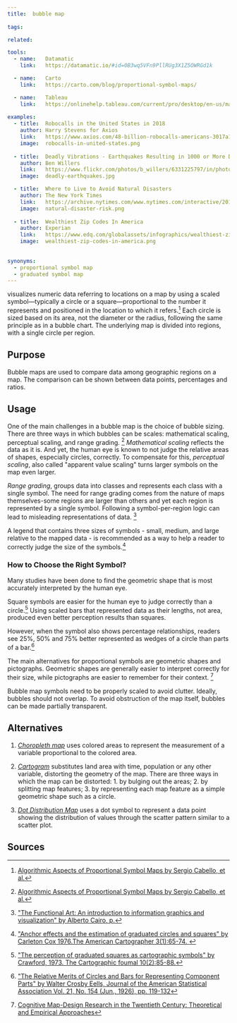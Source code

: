 ```yaml
---
title:  bubble map
  
tags:

related:

tools:
  - name:   Datamatic
    link:   https://datamatic.io/#id=0B3wq5VFn9PllRUg3X1Z5OWRGd1k

  - name:   Carto
    link:   https://carto.com/blog/proportional-symbol-maps/

  - name:   Tableau
    link:   https://onlinehelp.tableau.com/current/pro/desktop/en-us/maps_howto_symbol.html
    
examples:
  - title:  Robocalls in the United States in 2018
    author: Harry Stevens for Axios
    link:   https://www.axios.com/48-billion-robocalls-americans-3017a1c6-4406-4305-82c0-9d7c9ef84548.html
    image:  robocalls-in-united-states.png
    
  - title:  Deadly Vibrations - Earthquakes Resulting in 1000 or More Deaths Since 1900 
    author: Ben Willers
    link:   https://www.flickr.com/photos/b_willers/6331225797/in/photostream/
    image:  deadly-earthquakes.jpg

  - title:  Where to Live to Avoid Natural Disasters
    author: The New York Times
    link:   https://archive.nytimes.com/www.nytimes.com/interactive/2011/05/01/weekinreview/01safe.html?_r=0
    image:  natural-disaster-risk.png
  
  - title:  Wealthiest Zip Codes In America
    author: Experian
    link:   https://www.edq.com/globalassets/infographics/wealthiest-zip-codes.png
    image:  wealthiest-zip-codes-in-america.png
  
    
synonyms:
  - proportional symbol map
  - graduated symbol map
---
```

visualizes numeric data referring to locations on a map by using a scaled symbol—typically a circle or a square—proportional to the number it represents and positioned in the location to which it refers.[^cabello]
 Each circle is sized based on its area, not the diameter or the radius, following the same principle as in a bubble chart. The underlying map is divided into regions, with a single circle per region.

<!--more-->
## Purpose
Bubble maps are used to compare data among geographic regions on a map. The comparison can be shown between data points, percentages and ratios.

## Usage
One of the main challenges in a bubble map is the choice of bubble sizing.  There are three ways in which bubbles can be scales:
mathematical scaling, perceptual scaling, and range grading. [^cabello]
*Mathematical scaling* reflects the data as it is. And yet, the human eye is known to not judge the relative areas of shapes, especially circles, correctly. 
To compensate for this, *perceptual scaling*, also called "apparent value scaling" turns larger symbols on the map even larger. 

*Range grading*, groups data into classes and represents each class with a single symbol. The need for range grading comes from the nature of maps themselves-some regions are larger than others and yet each region is represented by a single symbol. Following a symbol-per-region logic can lead to misleading representations of data. [^cairo]

A legend that contains three sizes of symbols - small, medium, and large relative to the mapped data - is recommended as a way to help a reader to correctly judge the size of the symbols.[^cox]

### How to Choose the Right Symbol?
Many studies have been done to find the geometric shape that is most accurately interpreted by the human eye. 

Square symbols are easier for the human eye to judge correctly than a circle.[^crawford] Using scaled bars that represented data as their lengths, not area, produced even better perception results than squares. 

However, when the symbol also shows percentage relationships, readers see 25%, 50% and 75% better represented as wedges of a circle than parts of a bar.[^eells]

The main alternatives for proportional symbols are geometric shapes and pictographs. Geometric shapes are generally easier to interpret correctly for their size, while pictographs are easier to remember for their context.  [^montello]

Bubble map symbols need to be properly scaled to avoid clutter. Ideally, bubbles should not overlap. To avoid obstruction of the map itself, bubbles can be made partially transparent.

## Alternatives

1. [*Choropleth map*](/choropleth-map) uses colored areas to represent the measurement of a variable proportional to the colored area.

2. [*Cartogram*](/cartogram) substitutes land area with time, population or any other variable, distorting the geometry of the map. There are three ways in which the map can be distorted: 1. by bulging out the areas; 2. by splitting map features; 3. by representing each map feature as a simple geometric shape such as a circle.

3. [*Dot Distribution Map*](/dot-distribution-map) uses a dot symbol to represent a data point showing the distribution of values through the scatter pattern similar to a scatter plot.


## Sources

[^cabello]: [Algorithmic Aspects of Proportional Symbol Maps by Sergio Cabello, et al.](https://link.springer.com/content/pdf/10.1007%2Fs00453-009-9281-8.pdf)
[^cairo]: ["The Functional Art: An introduction to information graphics and visualization" by Alberto Cairo, p.](https://books.google.com/books?id=xwjhh6Wu-VUC&pg=PT144&dq=%22proportional+symbol+map%22&hl=en&sa=X&ved=0ahUKEwjZsujj6MDhAhWVKqYKHfXoBr8Q6AEIRjAF#v=onepage&q=proportional%20symbol&f=false)
[^cox]: ["Anchor effects and the estimation of graduated circles and
         squares" by Carleton Cox 1976.The American Cartographer 3(1):65-74. ](https://www.tandfonline.com/doi/abs/10.1559/152304076784080195)
[^crawford]: ["The perception of graduated squares as cartographic symbols" by Crawford, 1973. The Cartographic foumal 10(2):85-88.](https://www.tandfonline.com/doi/abs/10.1179/caj.1973.10.2.85?journalCode=ycaj20)
[^eells]: ["The Relative Merits of Circles and Bars for Representing Component Parts" by Walter Crosby Eells, Journal of the American Statistical Association Vol. 21, No. 154 (Jun., 1926), pp. 119-132](https://www.jstor.org/stable/2277140)
[^montello]: [Cognitive Map-Design Research in the Twentieth Century: Theoretical and Empirical Approaches](https://geog.ucsb.edu/~montello/pubs/history.pdf)
